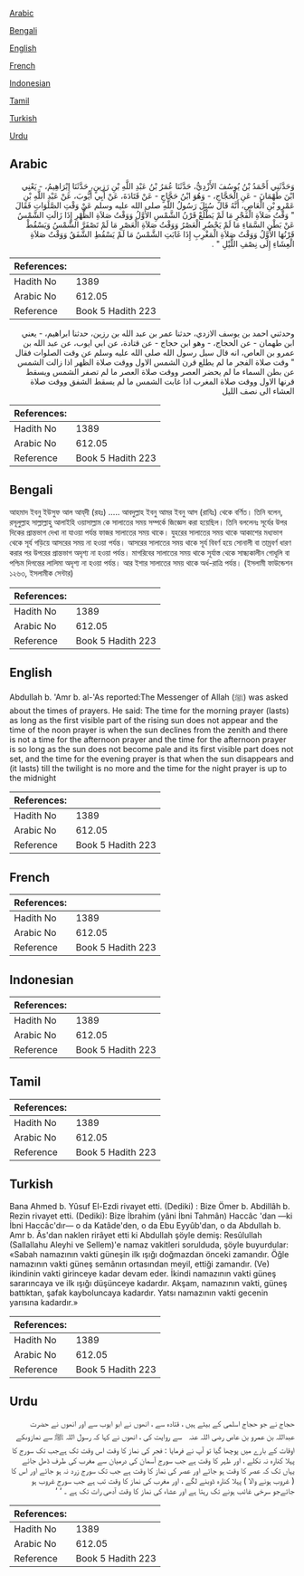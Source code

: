 [Arabic](#arabic)

[Bengali](#bengali)

[English](#english)

[French](#french)

[Indonesian](#indonesian)

[Tamil](#tamil)

[Turkish](#turkish)

[Urdu](#urdu)

## Arabic


<div dir="rtl" lang="ar" style={{fontSize:'larger',backgroundColor:'#f8f9fa',padding:20}}>
وَحَدَّثَنِي أَحْمَدُ بْنُ يُوسُفَ الأَزْدِيُّ، حَدَّثَنَا عُمَرُ بْنُ عَبْدِ اللَّهِ بْنِ رَزِينٍ، حَدَّثَنَا إِبْرَاهِيمُ، - يَعْنِي ابْنَ طَهْمَانَ - عَنِ الْحَجَّاجِ، - وَهُوَ ابْنُ حَجَّاجٍ - عَنْ قَتَادَةَ، عَنْ أَبِي أَيُّوبَ، عَنْ عَبْدِ اللَّهِ بْنِ عَمْرِو بْنِ الْعَاصِ، أَنَّهُ قَالَ سُئِلَ رَسُولُ اللَّهِ صلى الله عليه وسلم عَنْ وَقْتِ الصَّلَوَاتِ فَقَالَ ‏ "‏ وَقْتُ صَلاَةِ الْفَجْرِ مَا لَمْ يَطْلُعْ قَرْنُ الشَّمْسِ الأَوَّلُ وَوَقْتُ صَلاَةِ الظُّهْرِ إِذَا زَالَتِ الشَّمْسُ عَنْ بَطْنِ السَّمَاءِ مَا لَمْ يَحْضُرِ الْعَصْرُ وَوَقْتُ صَلاَةِ الْعَصْرِ مَا لَمْ تَصْفَرَّ الشَّمْسُ وَيَسْقُطْ قَرْنُهَا الأَوَّلُ وَوَقْتُ صَلاَةِ الْمَغْرِبِ إِذَا غَابَتِ الشَّمْسُ مَا لَمْ يَسْقُطِ الشَّفَقُ وَوَقْتُ صَلاَةِ الْعِشَاءِ إِلَى نِصْفِ اللَّيْلِ ‏"‏ ‏.‏
</div>
<div style={{backgroundColor:'#f8f9fa',padding:20, marginBottom: 10}}><table> <thead> <tr> <th>References:</th> <th></th> </tr> </thead> <tbody><tr><td>Hadith No</td><td>1389</td></tr><tr><td>Arabic No</td><td>612.05</td></tr><tr><td>Reference</td><td>Book 5 Hadith 223</td></tr></tbody></table></div>


<div dir="rtl" lang="ar" style={{fontSize:'larger',backgroundColor:'#f8f9fa',padding:20}}>
وحدثني احمد بن يوسف الازدي، حدثنا عمر بن عبد الله بن رزين، حدثنا ابراهيم، - يعني ابن طهمان - عن الحجاج، - وهو ابن حجاج - عن قتادة، عن ابي ايوب، عن عبد الله بن عمرو بن العاص، انه قال سيل رسول الله صلى الله عليه وسلم عن وقت الصلوات فقال " وقت صلاة الفجر ما لم يطلع قرن الشمس الاول ووقت صلاة الظهر اذا زالت الشمس عن بطن السماء ما لم يحضر العصر ووقت صلاة العصر ما لم تصفر الشمس ويسقط قرنها الاول ووقت صلاة المغرب اذا غابت الشمس ما لم يسقط الشفق ووقت صلاة العشاء الى نصف الليل
</div>
<div style={{backgroundColor:'#f8f9fa',padding:20, marginBottom: 10}}><table> <thead> <tr> <th>References:</th> <th></th> </tr> </thead> <tbody><tr><td>Hadith No</td><td>1389</td></tr><tr><td>Arabic No</td><td>612.05</td></tr><tr><td>Reference</td><td>Book 5 Hadith 223</td></tr></tbody></table></div>

## Bengali


<div dir="ltr" lang="bn" style={{fontSize:'larger',backgroundColor:'#f8f9fa',padding:20}}>
আহমাদ ইবনু ইউসুফ আল আয্‌দী (রহঃ) ..... আবদুল্লাহ ইবনু আমর ইবনু আস (রাযিঃ) থেকে বর্ণিত। তিনি বলেন, রসূলুল্লাহ সাল্লাল্লাহু আলাইহি ওয়াসাল্লাম কে সালাতের সময় সম্পর্কে জিজ্ঞেস করা হয়েছিল। তিনি বললেনঃ সূর্যের উপর দিকের প্রান্তভাগ দেখা না যাওয়া পর্যন্ত ফাজর সালাতের সময় থাকে। যুহরের সালাতের সময় থাকে আকাশের মধ্যভাগ থেকে সূর্য গড়িয়ে আসরের সময় না হওয়া পর্যন্ত। আসরের সালাতের সময় থাকে সূর্য বিবর্ণ হয়ে সোনালী বা তাম্রবর্ণ ধারণ করার পর উপরের প্রান্তভাগ অদৃশ্য না হওয়া পর্যন্ত। মাগরিবের সালাতের সময় থাকে সূর্যাস্ত থেকে সান্ধ্যকালীন গোধূলি বা পশ্চিম দিগন্তের লালিমা অদৃশ্য না হওয়া পর্যন্ত। আর ইশার সালাতের সময় থাকে অর্ধ-রাত্রি পর্যন্ত। (ইসলামী ফাউন্ডেশন ১২৬৩, ইসলামীক সেন্টার)
</div>
<div style={{backgroundColor:'#f8f9fa',padding:20, marginBottom: 10}}><table> <thead> <tr> <th>References:</th> <th></th> </tr> </thead> <tbody><tr><td>Hadith No</td><td>1389</td></tr><tr><td>Arabic No</td><td>612.05</td></tr><tr><td>Reference</td><td>Book 5 Hadith 223</td></tr></tbody></table></div>

## English


<div dir="ltr" lang="en" style={{fontSize:'larger',backgroundColor:'#f8f9fa',padding:20}}>
Abdullah b. 'Amr b. al-'As reported:The Messenger of Allah (ﷺ) was asked about the times of prayers. He said: The time for the morning prayer (lasts) as long as the first visible part of the rising sun does not appear and the time of the noon prayer is when the sun declines from the zenith and there is not a time for the afternoon prayer and the time for the afternoon prayer is so long as the sun does not become pale and its first visible part does not set, and the time for the evening prayer is that when the sun disappears and (it lasts) till the twilight is no more and the time for the night prayer is up to the midnight
</div>
<div style={{backgroundColor:'#f8f9fa',padding:20, marginBottom: 10}}><table> <thead> <tr> <th>References:</th> <th></th> </tr> </thead> <tbody><tr><td>Hadith No</td><td>1389</td></tr><tr><td>Arabic No</td><td>612.05</td></tr><tr><td>Reference</td><td>Book 5 Hadith 223</td></tr></tbody></table></div>

## French


<div dir="ltr" lang="fr" style={{fontSize:'larger',backgroundColor:'#f8f9fa',padding:20}}>

</div>
<div style={{backgroundColor:'#f8f9fa',padding:20, marginBottom: 10}}><table> <thead> <tr> <th>References:</th> <th></th> </tr> </thead> <tbody><tr><td>Hadith No</td><td>1389</td></tr><tr><td>Arabic No</td><td>612.05</td></tr><tr><td>Reference</td><td>Book 5 Hadith 223</td></tr></tbody></table></div>

## Indonesian


<div dir="ltr" lang="id" style={{fontSize:'larger',backgroundColor:'#f8f9fa',padding:20}}>

</div>
<div style={{backgroundColor:'#f8f9fa',padding:20, marginBottom: 10}}><table> <thead> <tr> <th>References:</th> <th></th> </tr> </thead> <tbody><tr><td>Hadith No</td><td>1389</td></tr><tr><td>Arabic No</td><td>612.05</td></tr><tr><td>Reference</td><td>Book 5 Hadith 223</td></tr></tbody></table></div>

## Tamil


<div dir="ltr" lang="ta" style={{fontSize:'larger',backgroundColor:'#f8f9fa',padding:20}}>

</div>
<div style={{backgroundColor:'#f8f9fa',padding:20, marginBottom: 10}}><table> <thead> <tr> <th>References:</th> <th></th> </tr> </thead> <tbody><tr><td>Hadith No</td><td>1389</td></tr><tr><td>Arabic No</td><td>612.05</td></tr><tr><td>Reference</td><td>Book 5 Hadith 223</td></tr></tbody></table></div>

## Turkish


<div dir="ltr" lang="tr" style={{fontSize:'larger',backgroundColor:'#f8f9fa',padding:20}}>
Bana Ahmed b. Yûsuf El-Ezdi rivayet etti. (Dediki) : Bize Ömer b. Abdillâh b. Rezin rivayet etti. (Dediki): Bize İbrahim (yâni İbni Tahmân) Haccâc 'dan —ki İbni Haccâc'dır— o da Katâde'den, o da Ebu Eyyûb'dan, o da Abdullah b. Amr b. Âs'dan naklen rirâyet etti ki Abdullah şöyle demiş: Resûlullah (Sallallahu Aleyhi ve Sellem)'e namaz vakitleri sorulduda, şöyle buyurdular: «Sabah namazının vakti güneşin ilk ışığı doğmazdan önceki zamandır. Öğle namazının vakti güneş semânın ortasından meyil, ettiği zamandır. (Ve) ikindinin vakti girinceye kadar devam eder. İkindi namazının vakti güneş sararıncaya ve ilk ışığı düşünceye kadardır. Akşam, namazının vakti, güneş battıktan, şafak kayboluncaya kadardır. Yatsı namazının vakti gecenin yarısına kadardır.»
</div>
<div style={{backgroundColor:'#f8f9fa',padding:20, marginBottom: 10}}><table> <thead> <tr> <th>References:</th> <th></th> </tr> </thead> <tbody><tr><td>Hadith No</td><td>1389</td></tr><tr><td>Arabic No</td><td>612.05</td></tr><tr><td>Reference</td><td>Book 5 Hadith 223</td></tr></tbody></table></div>

## Urdu


<div dir="rtl" lang="ur" style={{fontSize:'larger',backgroundColor:'#f8f9fa',padding:20}}>
حجاج نے جو حجاج اسلمی کے بیٹے ہیں ، قتادہ سے ، انھوں نے ابو ایوب سے اور انھوں نے حضرت عبداللہ بن عمرو بن عاص ‌رضی ‌اللہ ‌عنہ ‌ ‌ سے روایت کی ، انھوں نے کہا کہ رسول اللہ ﷺ سے نمازوںکے اوقات کے بارے میں پوچھا گیا تو آپ نے فرمایا : فجر کی نماز کا وقت اس وقت تک ہےجب تک سورج کا پہلا کنارہ نہ نکلے ، اور ظہر کا وقت ہے جب سورج آسمان کی درمیان سے مغرب کی طرف ڈھل جائے یہاں تک کہ عصر کا وقت ہو جائے اور عصر کی نماز کا وقت ہے جب تک سورج زرد نہ ہو جائے اور اس کا ( غروب ہونے والا ) پہلا کنارہ ڈوبنے لگے ، اور مغرب کی نماز کا وقت تب ہے جب سورج غروب ہو جائےجو سرخی غائب ہونے تک رہتا ہے اور عشاء کی نماز کا وقت آدھی رات تک ہے ۔ ‘ ‘
</div>
<div style={{backgroundColor:'#f8f9fa',padding:20, marginBottom: 10}}><table> <thead> <tr> <th>References:</th> <th></th> </tr> </thead> <tbody><tr><td>Hadith No</td><td>1389</td></tr><tr><td>Arabic No</td><td>612.05</td></tr><tr><td>Reference</td><td>Book 5 Hadith 223</td></tr></tbody></table></div>